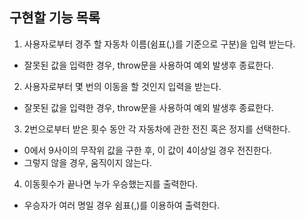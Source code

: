 ## 구현할 기능 목록

1. 사용자로부터 경주 할 자동차 이름(쉼표(,)를 기준으로 구분)을 입력 받는다.
* 잘못된 값을 입력한 경우, throw문을 사용하여 예외 발생후 종료한다.

2. 사용자로부터 몇 번의 이동을 할 것인지 입력을 받는다.
* 잘못된 값을 입력한 경우, throw문을 사용하여 예외 발생후 종료한다.

3. 2번으로부터 받은 횟수 동안 각 자동차에 관한 전진 혹은 정지를 선택한다.
* 0에서 9사이의 무작위 값을 구한 후, 이 값이 4이상일 경우 전진한다.
* 그렇지 않을 경우, 움직이지 않는다.

4. 이동횟수가 끝나면 누가 우승했는지를 출력한다.
* 우승자가 여러 명일 경우 쉼표(,)를 이용하여 출력한다.